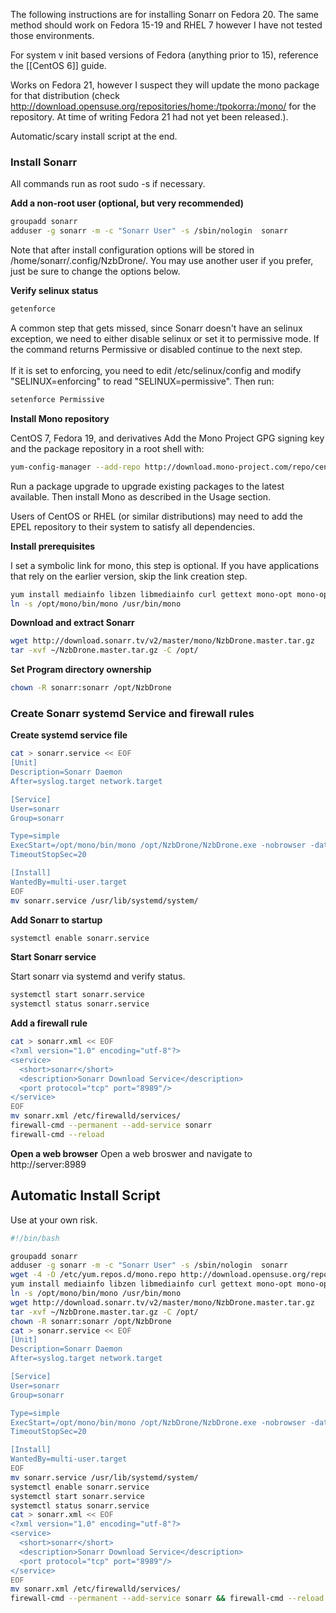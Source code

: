 The following instructions are for installing Sonarr on Fedora 20.  The same method should work on Fedora 15-19 and RHEL 7 however I have not tested those environments.

For system v init based versions of Fedora (anything prior to 15), reference the [[CentOS 6]] guide.

Works on Fedora 21, however I suspect they will update the mono package for that distribution (check http://download.opensuse.org/repositories/home:/tpokorra:/mono/ for the repository.  At time of writing Fedora 21 had not yet been released.).  

Automatic/scary install script at the end.

### Install Sonarr

All commands run as root sudo -s if necessary.

**Add a non-root user (optional, but very recommended)**
```bash
groupadd sonarr
adduser -g sonarr -m -c "Sonarr User" -s /sbin/nologin  sonarr
```
Note that after install configuration options will be stored in /home/sonarr/.config/NzbDrone/.  You may use another user if you prefer, just be sure to change the options below.

**Verify selinux status**
	
```bash
getenforce
```
A common step that gets missed, since Sonarr doesn't have an selinux exception, we need to either disable selinux or set it to permissive mode.  If the command returns Permissive or disabled continue to the next step.
<br />  
If it is set to enforcing, you need to edit /etc/selinux/config and modify "SELINUX=enforcing" to read "SELINUX=permissive".
Then run:

```bash
setenforce Permissive
```

**Install Mono repository**

CentOS 7, Fedora 19, and derivatives
Add the Mono Project GPG signing key and the package repository in a root shell with:

```bash rpm --import "http://keyserver.ubuntu.com/pks/lookup?op=get&search=0x3FA7E0328081BFF6A14DA29AA6A19B38D3D831EF"
yum-config-manager --add-repo http://download.mono-project.com/repo/centos/
```

Run a package upgrade to upgrade existing packages to the latest available. Then install Mono as described in the Usage section.

Users of CentOS or RHEL (or similar distributions) may need to add the EPEL repository to their system to satisfy all dependencies.

**Install prerequisites**
    
I set a symbolic link for mono, this step is optional. If you have applications that rely on the earlier version, skip the link creation step.

```bash
yum install mediainfo libzen libmediainfo curl gettext mono-opt mono-opt-devel sqlite.x86_64
ln -s /opt/mono/bin/mono /usr/bin/mono
```

**Download and extract Sonarr**
    
```bash
wget http://download.sonarr.tv/v2/master/mono/NzbDrone.master.tar.gz
tar -xvf ~/NzbDrone.master.tar.gz -C /opt/
```

**Set Program directory ownership**
```bash
chown -R sonarr:sonarr /opt/NzbDrone
```


### Create Sonarr systemd Service and firewall rules

**Create systemd service file**
```bash
cat > sonarr.service << EOF
[Unit]
Description=Sonarr Daemon
After=syslog.target network.target

[Service]
User=sonarr
Group=sonarr

Type=simple
ExecStart=/opt/mono/bin/mono /opt/NzbDrone/NzbDrone.exe -nobrowser -data /opt/NzbDrone
TimeoutStopSec=20

[Install]
WantedBy=multi-user.target
EOF
mv sonarr.service /usr/lib/systemd/system/
```

**Add Sonarr to startup**

```bash
systemctl enable sonarr.service
```

**Start Sonarr service**

Start sonarr via systemd and verify status.
    
```bash
systemctl start sonarr.service
systemctl status sonarr.service
```
	
**Add a firewall rule**
    
```bash
cat > sonarr.xml << EOF
<?xml version="1.0" encoding="utf-8"?>
<service>
  <short>sonarr</short>
  <description>Sonarr Download Service</description>
  <port protocol="tcp" port="8989"/>
</service>
EOF
mv sonarr.xml /etc/firewalld/services/
firewall-cmd --permanent --add-service sonarr
firewall-cmd --reload
```

**Open a web browser**
Open a web broswer and navigate to http://server:8989
	
## Automatic Install Script
Use at your own risk.
```bash
#!/bin/bash

groupadd sonarr
adduser -g sonarr -m -c "Sonarr User" -s /sbin/nologin  sonarr
wget -4 -O /etc/yum.repos.d/mono.repo http://download.opensuse.org/repositories/home:/tpokorra:/mono/Fedora_20/home:tpokorra:mono.repo
yum install mediainfo libzen libmediainfo curl gettext mono-opt mono-opt-devel sqlite.x86_64
ln -s /opt/mono/bin/mono /usr/bin/mono
wget http://download.sonarr.tv/v2/master/mono/NzbDrone.master.tar.gz
tar -xvf ~/NzbDrone.master.tar.gz -C /opt/
chown -R sonarr:sonarr /opt/NzbDrone
cat > sonarr.service << EOF
[Unit]
Description=Sonarr Daemon
After=syslog.target network.target

[Service]
User=sonarr
Group=sonarr

Type=simple
ExecStart=/opt/mono/bin/mono /opt/NzbDrone/NzbDrone.exe -nobrowser -data /opt/NzbDrone
TimeoutStopSec=20

[Install]
WantedBy=multi-user.target
EOF
mv sonarr.service /usr/lib/systemd/system/
systemctl enable sonarr.service
systemctl start sonarr.service
systemctl status sonarr.service
cat > sonarr.xml << EOF
<?xml version="1.0" encoding="utf-8"?>
<service>
  <short>sonarr</short>
  <description>Sonarr Download Service</description>
  <port protocol="tcp" port="8989"/>
</service>
EOF
mv sonarr.xml /etc/firewalld/services/
firewall-cmd --permanent --add-service sonarr && firewall-cmd --reload

 ```
